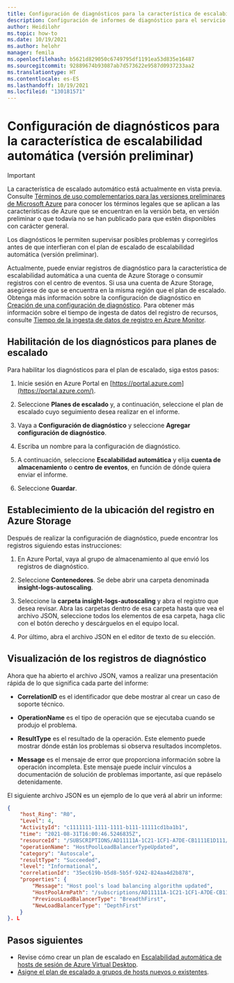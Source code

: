 ```yaml
---
title: Configuración de diagnósticos para la característica de escalabilidad automática de Azure Virtual Desktop
description: Configuración de informes de diagnóstico para el servicio de escalado en la implementación de Azure Virtual Desktop.
author: Heidilohr
ms.topic: how-to
ms.date: 10/19/2021
ms.author: helohr
manager: femila
ms.openlocfilehash: b5621d829050c6749795df1191ea53d835e16487
ms.sourcegitcommit: 92889674b93087ab7d573622e9587d0937233aa2
ms.translationtype: HT
ms.contentlocale: es-ES
ms.lasthandoff: 10/19/2021
ms.locfileid: "130181571"
---
```

# <a name="set-up-diagnostics-for-the-autoscale-feature-preview"></a>Configuración de diagnósticos para la característica de escalabilidad automática (versión preliminar)

> [!IMPORTANT]
> La característica de escalado automático está actualmente en vista previa.
> Consulte [Términos de uso complementarios para las versiones preliminares de Microsoft Azure](https://azure.microsoft.com/support/legal/preview-supplemental-terms/) para conocer los términos legales que se aplican a las características de Azure que se encuentran en la versión beta, en versión preliminar o que todavía no se han publicado para que estén disponibles con carácter general.

Los diagnósticos le permiten supervisar posibles problemas y corregirlos antes de que interfieran con el plan de escalado de escalabilidad automática (versión preliminar).

Actualmente, puede enviar registros de diagnóstico para la característica de escalabilidad automática a una cuenta de Azure Storage o consumir registros con el centro de eventos. Si usa una cuenta de Azure Storage, asegúrese de que se encuentra en la misma región que el plan de escalado. Obtenga más información sobre la configuración de diagnóstico en [Creación de una configuración de diagnóstico](../azure-monitor/essentials/diagnostic-settings.md). Para obtener más información sobre el tiempo de ingesta de datos del registro de recursos, consulte [Tiempo de la ingesta de datos de registro en Azure Monitor](../azure-monitor/logs/data-ingestion-time.md).

## <a name="enable-diagnostics-for-scaling-plans"></a>Habilitación de los diagnósticos para planes de escalado

Para habilitar los diagnósticos para el plan de escalado, siga estos pasos:

1. Inicie sesión en Azure Portal en [https://portal.azure.com](https://portal.azure.com/).

2. Seleccione **Planes de escalado** y, a continuación, seleccione el plan de escalado cuyo seguimiento desea realizar en el informe.

3. Vaya a **Configuración de diagnóstico** y seleccione **Agregar configuración de diagnóstico**.

4. Escriba un nombre para la configuración de diagnóstico.

5. A continuación, seleccione **Escalabilidad automática** y elija **cuenta de almacenamiento** o **centro de eventos**, en función de dónde quiera enviar el informe.

6. Seleccione **Guardar**.

## <a name="set-log-location-in-azure-storage"></a>Establecimiento de la ubicación del registro en Azure Storage

Después de realizar la configuración de diagnóstico, puede encontrar los registros siguiendo estas instrucciones:

1. En Azure Portal, vaya al grupo de almacenamiento al que envió los registros de diagnóstico.

2. Seleccione **Contenedores**. Se debe abrir una carpeta denominada **insight-logs-autoscaling**.

3. Seleccione la **carpeta insight-logs-autoscaling** y abra el registro que desea revisar. Abra las carpetas dentro de esa carpeta hasta que vea el archivo JSON, seleccione todos los elementos de esa carpeta, haga clic con el botón derecho y descárguelos en el equipo local.

4. Por último, abra el archivo JSON en el editor de texto de su elección.

## <a name="view-diagnostic-logs"></a>Visualización de los registros de diagnóstico

Ahora que ha abierto el archivo JSON, vamos a realizar una presentación rápida de lo que significa cada parte del informe:

- **CorrelationID** es el identificador que debe mostrar al crear un caso de soporte técnico.

- **OperationName** es el tipo de operación que se ejecutaba cuando se produjo el problema.

- **ResultType** es el resultado de la operación. Este elemento puede mostrar dónde están los problemas si observa resultados incompletos.

- **Message** es el mensaje de error que proporciona información sobre la operación incompleta. Este mensaje puede incluir vínculos a documentación de solución de problemas importante, así que repáselo detenidamente.

El siguiente archivo JSON es un ejemplo de lo que verá al abrir un informe:

```json
{
    "host_Ring": "R0",
    "Level": 4,
    "ActivityId": "c1111111-1111-1111-b111-11111cd1ba1b1",
    "time": "2021-08-31T16:00:46.5246835Z",
    "resourceId": "/SUBSCRIPTIONS/AD11111A-1C21-1CF1-A7DE-CB1111E1D111/RESOURCEGROUPS/TEST/PROVIDERS/MICROSOFT.DESKTOPVIRTUALIZATION/SCALINGPLANS/TESTPLAN",
    "operationName": "HostPoolLoadBalancerTypeUpdated",
    "category": "Autoscale",
    "resultType": "Succeeded",
    "level": "Informational",
    "correlationId": "35ec619b-b5d8-5b5f-9242-824aa4d2b878",
    "properties": {
        "Message": "Host pool's load balancing algorithm updated",
        "HostPoolArmPath": "/subscriptions/AD11111A-1C21-1CF1-A7DE-CB1111E1D111/resourcegroups/test/providers/microsoft.desktopvirtualization/hostpools/testHostPool ",
        "PreviousLoadBalancerType": "BreadthFirst",
        "NewLoadBalancerType": "DepthFirst"
    }
}. L
```

## <a name="next-steps"></a>Pasos siguientes

- Revise cómo crear un plan de escalado en [Escalabilidad automática de hosts de sesión de Azure Virtual Desktop](autoscale-scaling-plan.md).
- [Asigne el plan de escalado a grupos de hosts nuevos o existentes](autoscale-new-existing-host-pool.md).

